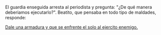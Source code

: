 El guardia enseguida arresta al periodista y pregunta: "¿De qué manera deberiamos ejecutarlo?".
Beatito, que pensaba en todo tipo de maldades, responde:

[Dale una armadura y que se enfrente el solo al ejercito enemigo.](periodista-combate/periodista-combate.md)